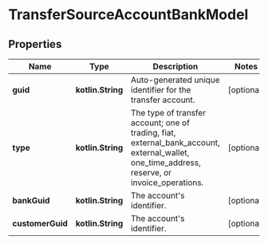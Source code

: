 
# TransferSourceAccountBankModel

## Properties
Name | Type | Description | Notes
------------ | ------------- | ------------- | -------------
**guid** | **kotlin.String** | Auto-generated unique identifier for the transfer account. |  [optional]
**type** | **kotlin.String** | The type of transfer account; one of trading, fiat, external_bank_account, external_wallet, one_time_address, reserve, or invoice_operations. |  [optional]
**bankGuid** | **kotlin.String** | The account&#39;s identifier. |  [optional]
**customerGuid** | **kotlin.String** | The account&#39;s identifier. |  [optional]



